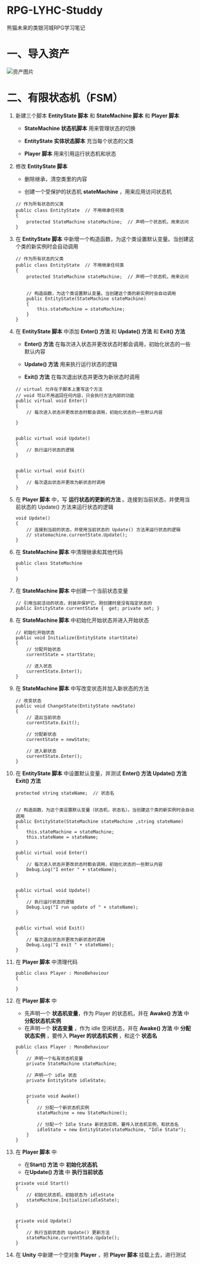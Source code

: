 # RPG-LYHC-Studdy
熊猫未来的类银河城RPG学习笔记


# 一、导入资产

![资产图片](..//RPG-LYHC-Study/Assets/Player_Graphics.png)





# 二、有限状态机（FSM）
1. 新建三个脚本 **EntityState 脚本** 和 **StateMachine 脚本** 和 **Player 脚本**
    - **StateMachine 状态机脚本** 用来管理状态的切换

    - **EntityState 实体状态脚本** 充当每个状态的父类

    - **Player 脚本** 用来引用运行状态机和状态

2. 修改 **EntityState 脚本**
    - 删除继承，清空类里的内容
    
    - 创建一个受保护的状态机 **stateMachine** ，用来应用访问状态机
    ```
    // 作为所有状态的父类
    public class EntityState  // 不用继承任何类
    {
        protected StateMachine stateMachine;  // 声明一个状态机，用来访问
    }
    ```

3. 在 **EntityState 脚本** 中新增一个构造函数，为这个类设置默认变量。当创建这个类的新实例时会自动调用
    ```
    // 作为所有状态的父类
    public class EntityState  // 不用继承任何类
    {
        protected StateMachine stateMachine;  // 声明一个状态机，用来访问


        // 构造函数，为这个类设置默认变量。当创建这个类的新实例时会自动调用
        public EntityState(StateMachine stateMachine)
        {
            this.stateMachine = stateMachine;
        }
    }
    ```

4. 在 **EntityState 脚本** 中添加 **Enter() 方法** 和 **Update() 方法** 和 **Exit() 方法**
    - **Enter() 方法** 在每次进入状态并更改状态时都会调用，初始化状态的一些默认内容
    
    - **Update() 方法** 用来执行运行状态的逻辑

    - **Exit() 方法** 在每次退出状态并更改为新状态时调用
    ```
    // virtual 允许在子脚本上重写这个方法
    // void 可以不用返回任何内容，只会执行方法内部的功能
    public virtual void Enter()
    {
        // 每次进入状态并更改状态时都会调用，初始化状态的一些默认内容

    }


    public virtual void Update()
    {
        // 执行运行状态的逻辑
    }


    public virtual void Exit()
    {
        // 每次退出状态并更改为新状态时调用
    }
    ```

5. 在 **Player 脚本** 中，写 **运行状态的更新的方法** 。连接到当前状态，并使用当前状态的 Update() 方法来运行状态的逻辑
    ```
    void Update()
    {
        // 连接到当前的状态，并使用当前状态的 Update() 方法来运行状态的逻辑
        // statemachine.currentState.Update();
    }
    ```

6. 在 **StateMachine 脚本** 中清理继承和其他代码
    ```
    public class StateMachine 
    {
        
    }
    ```

7. 在 **StateMachine 脚本** 中创建一个当前状态变量
    ```
    // 引用当前活动的状态，封装并保护它。刚创建时是没有指定状态的
    public EntityState currentState {  get; private set; }
    ```

8. 在 **StateMachine 脚本** 中初始化开始状态并进入开始状态
    ```
    // 初始化开始状态
    public void Initialize(EntityState startState)
    {
        // 分配开始状态
        currentState = startState;

        // 进入状态
        currentState.Enter();
    }
    ```

9. 在 **StateMachine 脚本** 中写改变状态并加入新状态的方法
    ```
    // 改变状态
    public void ChangeState(EntityState newState)
    {
        // 退出当前状态
        currentState.Exit();

        // 分配新状态
        currentState = newState;

        // 进入新状态
        currentState.Enter();
    }
    ```

10. 在 **EntityState 脚本** 中设置默认变量，并测试 **Enter() 方法 Update() 方法 Exit() 方法**
    ```
    protected string stateName;  // 状态名


    // 构造函数，为这个类设置默认变量（状态机，状态名）。当创建这个类的新实例时会自动调用
    public EntityState(StateMachine stateMachine ,string stateName)
    {
        this.stateMachine = stateMachine;
        this.stateName = stateName;
    }
    ```
    ```
    public virtual void Enter()
    {
        // 每次进入状态并更改状态时都会调用，初始化状态的一些默认内容
        Debug.Log("I enter " + stateName);
    }


    public virtual void Update()
    {
        // 执行运行状态的逻辑
        Debug.Log("I run update of " + stateName);
    }


    public virtual void Exit()
    {
        // 每次退出状态并更改为新状态时调用
        Debug.Log("I exit " + stateName);
    }
    ```

11. 在 **Player 脚本** 中清理代码
    ```
    public class Player : MonoBehaviour
    {
        
    }
    ```

12. 在 **Player 脚本** 中
    - 先声明一个 **状态机变量**，作为 Player 的状态机，并在 **Awake() 方法** 中 **分配状态机实例**
    - 在声明一个 **状态变量** ，作为 idle 空闲状态，并在 **Awake() 方法** 中 **分配状态实例** ，要传入 **Player 的状态机实例** ，和这个 **状态名**
    ```
    public class Player : MonoBehaviour
    {
        // 声明一个私有状态机变量
        private StateMachine stateMachine;

        // 声明一个 idle 状态
        private EntityState idleState;


        private void Awake()
        {
            // 分配一个新状态机实例
            stateMachine = new StateMachine();

            // 分配一个 Idle State 新状态实例，要传入状态机实例，和状态名
            idleState = new EntityState(stateMachine, "Idle State");
        }
    }
    ```

13. 在 **Player 脚本** 中
    - 在**Start() 方法** 中 **初始化状态机** 
    - 在**Update() 方法** 中 **执行当前状态**
    ```
    private void Start()
    {
        // 初始化状态机，初始状态为 idleState
        stateMachine.Initialize(idleState);
    }


    private void Update()
    {
        // 执行当前状态的 Update() 更新方法
        stateMachine.currentState.Update();
    }
    ```

14. 在 **Unity** 中新建一个空对象 **Player** ，把 **Player 脚本** 挂载上去，进行测试
